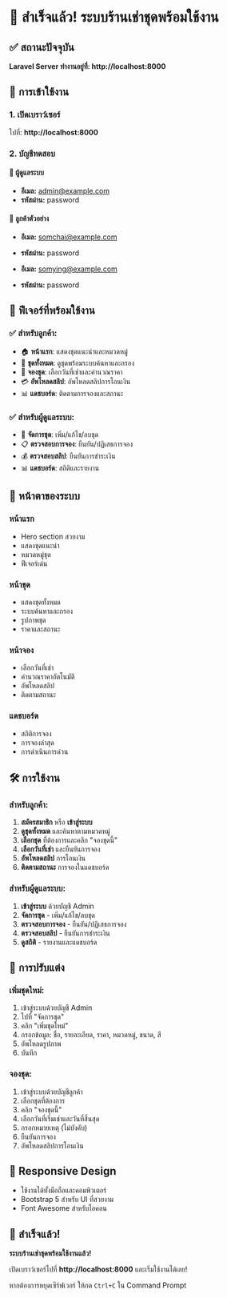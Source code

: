 # 🎉 สำเร็จแล้ว! ระบบร้านเช่าชุดพร้อมใช้งาน

## ✅ สถานะปัจจุบัน
**Laravel Server ทำงานอยู่ที่: http://localhost:8000**

## 🚀 การเข้าใช้งาน

### 1. เปิดเบราว์เซอร์
ไปที่: **http://localhost:8000**

### 2. บัญชีทดสอบ

#### 🔑 ผู้ดูแลระบบ
- **อีเมล:** admin@example.com
- **รหัสผ่าน:** password

#### 👤 ลูกค้าตัวอย่าง
- **อีเมล:** somchai@example.com
- **รหัสผ่าน:** password

- **อีเมล:** somying@example.com
- **รหัสผ่าน:** password

## 🎯 ฟีเจอร์ที่พร้อมใช้งาน

### ✅ สำหรับลูกค้า:
- 🏠 **หน้าแรก**: แสดงชุดแนะนำและหมวดหมู่
- 👗 **ชุดทั้งหมด**: ดูชุดพร้อมระบบค้นหาและกรอง
- 📅 **จองชุด**: เลือกวันที่เช่าและคำนวณราคา
- 💳 **อัพโหลดสลิป**: อัพโหลดสลิปการโอนเงิน
- 📊 **แดชบอร์ด**: ติดตามการจองและสถานะ

### ✅ สำหรับผู้ดูแลระบบ:
- 👗 **จัดการชุด**: เพิ่ม/แก้ไข/ลบชุด
- 📋 **ตรวจสอบการจอง**: ยืนยัน/ปฏิเสธการจอง
- 💰 **ตรวจสอบสลิป**: ยืนยันการชำระเงิน
- 📊 **แดชบอร์ด**: สถิติและรายงาน

## 🎨 หน้าตาของระบบ

### หน้าแรก
- Hero section สวยงาม
- แสดงชุดแนะนำ
- หมวดหมู่ชุด
- ฟีเจอร์เด่น

### หน้าชุด
- แสดงชุดทั้งหมด
- ระบบค้นหาและกรอง
- รูปภาพชุด
- ราคาและสถานะ

### หน้าจอง
- เลือกวันที่เช่า
- คำนวณราคาอัตโนมัติ
- อัพโหลดสลิป
- ติดตามสถานะ

### แดชบอร์ด
- สถิติการจอง
- การจองล่าสุด
- การดำเนินการด่วน

## 🛠️ การใช้งาน

### สำหรับลูกค้า:
1. **สมัครสมาชิก** หรือ **เข้าสู่ระบบ**
2. **ดูชุดทั้งหมด** และค้นหาตามหมวดหมู่
3. **เลือกชุด** ที่ต้องการและคลิก "จองชุดนี้"
4. **เลือกวันที่เช่า** และยืนยันการจอง
5. **อัพโหลดสลิป** การโอนเงิน
6. **ติดตามสถานะ** การจองในแดชบอร์ด

### สำหรับผู้ดูแลระบบ:
1. **เข้าสู่ระบบ** ด้วยบัญชี Admin
2. **จัดการชุด** - เพิ่ม/แก้ไข/ลบชุด
3. **ตรวจสอบการจอง** - ยืนยัน/ปฏิเสธการจอง
4. **ตรวจสอบสลิป** - ยืนยันการชำระเงิน
5. **ดูสถิติ** - รายงานและแดชบอร์ด

## 🔧 การปรับแต่ง

### เพิ่มชุดใหม่:
1. เข้าสู่ระบบด้วยบัญชี Admin
2. ไปที่ "จัดการชุด"
3. คลิก "เพิ่มชุดใหม่"
4. กรอกข้อมูล: ชื่อ, รายละเอียด, ราคา, หมวดหมู่, ขนาด, สี
5. อัพโหลดรูปภาพ
6. บันทึก

### จองชุด:
1. เข้าสู่ระบบด้วยบัญชีลูกค้า
2. เลือกชุดที่ต้องการ
3. คลิก "จองชุดนี้"
4. เลือกวันที่เริ่มเช่าและวันที่สิ้นสุด
5. กรอกหมายเหตุ (ไม่บังคับ)
6. ยืนยันการจอง
7. อัพโหลดสลิปการโอนเงิน

## 📱 Responsive Design
- ใช้งานได้ทั้งมือถือและคอมพิวเตอร์
- Bootstrap 5 สำหรับ UI ที่สวยงาม
- Font Awesome สำหรับไอคอน

## 🎉 สำเร็จแล้ว!
**ระบบร้านเช่าชุดพร้อมใช้งานแล้ว!**

เปิดเบราว์เซอร์ไปที่ **http://localhost:8000** และเริ่มใช้งานได้เลย!

หากต้องการหยุดเซิร์ฟเวอร์ ให้กด `Ctrl+C` ใน Command Prompt
